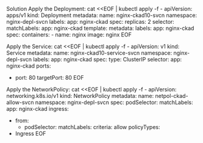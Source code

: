 Solution
Apply the Deployment:
cat <<EOF | kubectl apply -f -
apiVersion: apps/v1
kind: Deployment
metadata:
  name: nginx-ckad10-svcn
  namespace: nginx-depl-svcn
  labels:
    app: nginx-ckad
spec:
  replicas: 2
  selector:
    matchLabels:
      app: nginx-ckad
  template:
    metadata:
      labels:
        app: nginx-ckad
    spec:
      containers:
      - name: nginx
        image: nginx
EOF

Apply the Service:
cat <<EOF | kubectl apply -f -
apiVersion: v1
kind: Service
metadata:
  name: nginx-ckad10-service-svcn
  namespace: nginx-depl-svcn
  labels:
    app: nginx-ckad
spec:
  type: ClusterIP
  selector:
    app: nginx-ckad
  ports:
  - port: 80
    targetPort: 80
EOF

Apply the NetworkPolicy:
cat <<EOF | kubectl apply -f -
apiVersion: networking.k8s.io/v1
kind: NetworkPolicy
metadata:
  name: netpol-ckad-allow-svcn
  namespace: nginx-depl-svcn
spec:
  podSelector:
    matchLabels:
      app: nginx-ckad
  ingress:
  - from:
    - podSelector:
        matchLabels:
          criteria: allow
  policyTypes:
  - Ingress
EOF